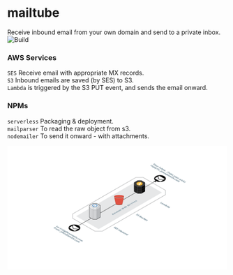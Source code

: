 # mailtube
Receive inbound email from your own domain and send to a private inbox.
![Build](https://github.com/craiggunson/mailtube/workflows/mailtube/badge.svg)


### AWS Services  
`SES` Receive email with appropriate MX records.  
`S3` Inbound emails are saved (by SES) to S3.  
`Lambda` is triggered by the S3 PUT event, and sends the email onward.  


### NPMs  
`serverless` Packaging & deployment.  
`mailparser` To read the raw object from s3.  
`nodemailer` To send it onward - with attachments.  



![Sample](./mailtube.png)
